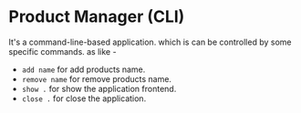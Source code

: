 # Product Manager (CLI) 

It's a command-line-based application. which is can be controlled by some specific commands. as like -
* ``add name`` for add products name.
* ``remove name`` for remove products name.
* ``show .`` for show the application frontend.
* ``close .`` for close the application.